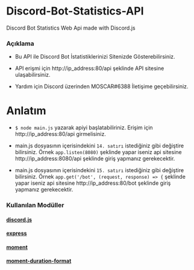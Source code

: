 # Discord-Bot-Statistics-API
Discord Bot Statistics Web Api made with Discord.js

### Açıklama

- Bu API ile Discord Bot İstatistiklerinizi Sitenizde Gösterebilirsiniz.

- API erişmi için http://ip_address:80/api şeklinde API sitesine ulaşabilirsiniz.

- Yardım için Discord üzerinden MOSCAR#6388 İletişime geçebilirsiniz.

# Anlatım

- `$ node main.js` yazarak apiyi başlatabiliriniz. Erişim için http://ip_address:80/api girmelisiniz.

- main.js dosyasının içerisindekini `14. satırı` istediğiniz gibi değiştire bilirsiniz. Örnek `app.listen(8080)` şeklinde yapar iseniz api sitesine http://ip_address:8080/api şeklinde giriş yapmanız gerekecektir.

- main.js dosyasının içerisindekini `15. satırı` istediğiniz gibi değiştire bilirsiniz. Örnek `app.get('/bot', (request, response) => {` şeklinde yapar iseniz api sitesine http://ip_address:80/bot şeklinde giriş yapmanız gerekecektir.

### Kullanılan Modüller
#### [discord.js](https://www.npmjs.com/package/discord.js)
#### [express](https://www.npmjs.com/package/express)
#### [moment](https://www.npmjs.com/package/moment)
#### [moment-duration-format](https://www.npmjs.com/package/moment-duration-format)

